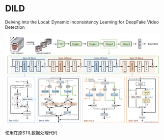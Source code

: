 # DILD
Delving into the Local: Dynamic Inconsistency Learning for DeepFake Video
Detection

![img.png](img.png)

使用在原STIL数据处理代码